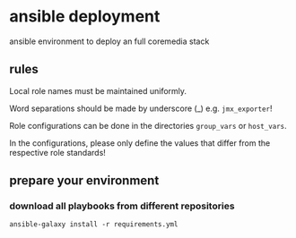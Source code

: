 # ansible deployment

ansible environment to deploy an full coremedia stack

## rules

Local role names must be maintained uniformly.

Word separations should be made by underscore (_) e.g. `jmx_exporter`!

Role configurations can be done in the directories `group_vars` or `host_vars`.

In the configurations, please only define the values that differ from the respective role standards!


## prepare your environment

### download all playbooks from different repositories
```
ansible-galaxy install -r requirements.yml
```


